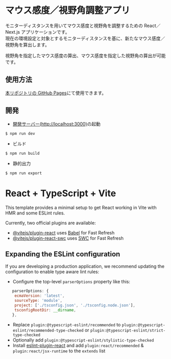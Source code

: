 # マウス感度／視野角調整アプリ

モニターディスタンスを用いてマウス感度と視野角を調整するための React／Next.js アプリケーションです。  
現在の環境設定と対象とするモニターディスタンスを基に、新たなマウス感度／視野角を算出します。

視野角を指定したマウス感度の算出、マウス感度を指定した視野角の算出が可能です。

## 使用方法

[本リポジトリの GitHub Pages](https://kthksgy.github.io/ms-fov-adjuster)にて使用できます。

## 開発

- [開発サーバー(http://localhost:3000)](http://localhost:3000)の起動

```
$ npm run dev
```

- ビルド

```
$ npm run build
```

- 静的出力

```
$ npm run export
```


# React + TypeScript + Vite

This template provides a minimal setup to get React working in Vite with HMR and some ESLint rules.

Currently, two official plugins are available:

- [@vitejs/plugin-react](https://github.com/vitejs/vite-plugin-react/blob/main/packages/plugin-react/README.md) uses [Babel](https://babeljs.io/) for Fast Refresh
- [@vitejs/plugin-react-swc](https://github.com/vitejs/vite-plugin-react-swc) uses [SWC](https://swc.rs/) for Fast Refresh

## Expanding the ESLint configuration

If you are developing a production application, we recommend updating the configuration to enable type aware lint rules:

- Configure the top-level `parserOptions` property like this:

```js
   parserOptions: {
    ecmaVersion: 'latest',
    sourceType: 'module',
    project: ['./tsconfig.json', './tsconfig.node.json'],
    tsconfigRootDir: __dirname,
   },
```

- Replace `plugin:@typescript-eslint/recommended` to `plugin:@typescript-eslint/recommended-type-checked` or `plugin:@typescript-eslint/strict-type-checked`
- Optionally add `plugin:@typescript-eslint/stylistic-type-checked`
- Install [eslint-plugin-react](https://github.com/jsx-eslint/eslint-plugin-react) and add `plugin:react/recommended` & `plugin:react/jsx-runtime` to the `extends` list
